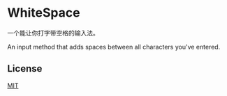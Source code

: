 #  WhiteSpace

一个能让你打字带空格的输入法。

An input method that adds spaces between all characters you've entered.

## License

[MIT](./LICENSE)
